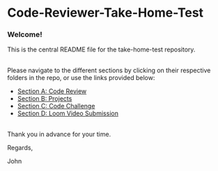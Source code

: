 <h1>Code-Reviewer-Take-Home-Test</h1>

### Welcome! 

This is the central README file for the take-home-test repository.<br /><br />

Please navigate to the different sections by clicking on their respective folders in the repo,
or use the links provided below:

* [Section A: Code Review]()
* [Section B: Projects]()
* [Section C: Code Challenge]()
* [Section D: Loom Video Submission]()<br /><br />

Thank you in advance for your time.

Regards,

John
